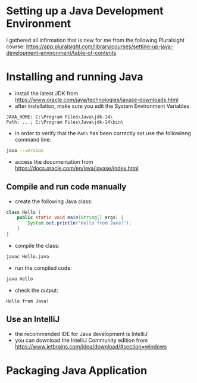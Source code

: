 # Setting up a Java Development Environment

I gathered all infirmation that is new for me from the following Pluralsight course: https://app.pluralsight.com/library/courses/setting-up-java-development-environment/table-of-contents

# Installing and running Java

- install the latest JDK from https://www.oracle.com/java/technologies/javase-downloads.html
- after installation, make sure you edit the System Environment Variables
```
JAVA_HOME: C:\Program Files\Java\jdk-14\
Path: ...; C:\Program Files\Java\jdk-14\bin\
```
- in order to verify that the `Path` has been correctly set use the followinng command line:
```bash
java --version
```


- access the documentation from https://docs.oracle.com/en/java/javase/index.html

## Compile and run code manually

- create the following Java class:
```java
class Hello {
	public static void main(String[] args) {
		System.out.println("Hello from Java!");
	}
}
```
- compile the class:
```bash
javac Hello.java
```
- run the compiled code:
```bash
java Hello
```

- check the output:
```
Hello from Java!
```

## Use an IntelliJ

- the recommended IDE for Java development is IntelliJ
- you can download the IntelliJ Community edition from https://www.jetbrains.com/idea/download/#section=windows

# Packaging Java Application

